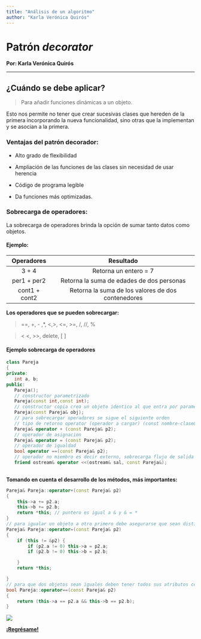 ```yaml
---
title: "Análisis de un algoritmo"
author: "Karla Verónica Quirós"
---
```


# Patrón _decorator_

**Por: Karla Verónica Quirós**

***

## ¿Cuándo se debe aplicar?

> Para añadir funciones dinámicas a un objeto.

Esto nos permite no tener que crear sucesivas clases que hereden de la primera incorporando la nueva funcionalidad, sino otras que la implementan y se asocian a la primera.

### Ventajas del patrón decorador:

- Alto grado de flexibilidad 
 
- Ampliación de las funciones de las clases sin necesidad de usar herencia 

- Código de programa legible 

- Da funciones más optimizadas.

### Sobrecarga de operadores:

La sobrecarga de operadores brinda la opción de sumar tanto datos como objetos.

#### Ejemplo:

| **Operadores** |                    **Resultado**                   |
|:--------------:|:--------------------------------------------------:|
|      3 + 4     |                Retorna un entero = 7               |
|   per1 + per2  |      Retorna la suma de edades de dos personas     |
|  cont1 + cont2 | Retorna la suma de los valores de dos contenedores |

**Los operadores que se pueden sobrecargar:**

> ==, +, -  ,*, <,>, <=, >=, /, //, %

 > < <, >>, delete, [ ]
 
 #### Ejemplo sobrecarga de operadores
 
 ```cpp
class Pareja
{
private:
	int a, b;
public:
	Pareja();
	// constructor parametrizado 
	Pareja(const int,const int);
	// constructor copia crea un objeto identico al que entra por parametro que ya existe
	Pareja(const Pareja& obj);
    // para sobrecargar operadores se sigue el siguiente orden
    // tipo de retorno operator (operador a cargar) (const nombre-clase& nombre de la variable)
	Pareja& operator + (const Pareja& p2);
    // operador de asignacion
	Pareja& operator = (const Pareja& p2);
    // operador de igualdad
	bool operator ==(const Pareja& p2);
    // operador no miembro es decir externo, sobrecarga flujo de salida
	friend ostream& operator <<(ostream& sal, const Pareja&);
    
```

**Tomando en cuenta el desarrollo de los métodos, más importantes:**

```cpp
Pareja& Pareja::operator+(const Pareja& p2)
{
	this->a += p2.a;
	this->b += p2.b;
	return *this; // puntero es igual a & y & = *
}
// para igualar un objeto a otro primero debe asegurarse que sean distintos
Pareja& Pareja::operator=(const Pareja& p2)
{
	if (this != &p2) {
		if (p2.a != 0) this->a = p2.a;
		if (p2.b != 0) this->b = p2.b;

	}
	return *this;

}
// para que dos objetos sean iguales deben tener todos sus atributos con mismo valor
bool Pareja::operator==(const Pareja& p2)
{
	return (this->a == p2.a && this->b == p2.b);
}
```

![](https://img.shields.io/badge/License-CC\_BY--SA\_4.0-lightgrey.svg)

**[¡Regrésame!](/eif204/portadaeif204)**
